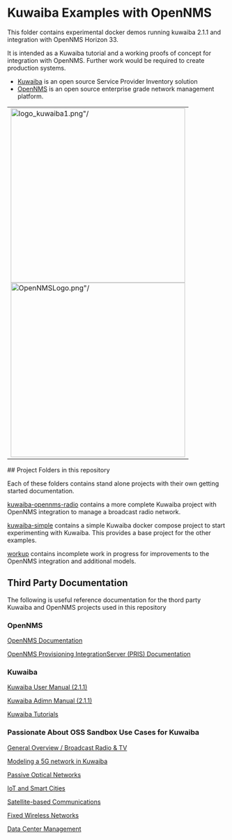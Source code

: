 # Kuwaiba Examples with OpenNMS

This folder contains experimental docker demos running kuwaiba 2.1.1 and integration with OpenNMS Horizon 33.

It is intended as a Kuwaiba tutorial and a working proofs of concept for integration with OpenNMS. 
Further work would be required to create  production systems.

* [Kuwaiba](https://www.kuwaiba.org/) is an open source Service Provider Inventory solution
* [OpenNMS](https://github.com/OpenNMS/opennms) is an open source enterprise grade network management platform.
  
<table>
  <tr>
    <td>
     <a href="https://www.kuwaiba.org/"><img src="../main/images/logo_kuwaiba1.png" width="400" alt=logo_kuwaiba1.png"/></a>
     <BR>
     <a href="https://github.com/OpenNMS/opennms"><img src="../main/images/OpenNMSLogo.png" width="400" alt=OpenNMSLogo.png"/></a>
    </td>
  </tr>
</table>
## Project Folders in this repository

Each of these folders contains stand alone projects with their own getting started documentation.

[kuwaiba-opennms-radio](../main/kuwaiba-opennms-radio) contains a more complete Kuwaiba project with OpenNMS integration to manage a broadcast radio network.

[kuwaiba-simple](../main/kuwaiba-simple) contains a simple Kuwaiba docker compose project to start experimenting with Kuwaiba.
This provides a base project for the other examples.

[workup](../main/workup) contains incomplete work in progress for improvements to the OpenNMS integration and additional models.

## Third Party Documentation
The following is useful reference documentation for the thord party Kuwaiba and OpenNMS projects used in this repository

### OpenNMS

[OpenNMS Documentation](https://docs.opennms.com/start-page/1.0.0/index.html)

[OpenNMS Provisioning IntegrationServer (PRIS) Documentation](https://docs.opennms.com/pris/2.1.0/index.html)

### Kuwaiba 

[Kuwaiba User Manual (2.1.1)](https://kuwaiba.org/docs/manuals/user/)

[Kuwaiba Adimn Manual (2.1.1)](https://www.kuwaiba.org/docs/manuals/admin/)

[Kuwaiba Tutorials](https://kuwaiba.org/docs/tutorials/)

### Passionate About OSS Sandbox Use Cases for Kuwaiba

[General Overview / Broadcast Radio & TV](https://passionateaboutoss.com/oss-sandpit-resource-inventory-module/)

[Modeling a 5G network in Kuwaiba](https://passionateaboutoss.com/oss-sandpit-5g-network-inventory-prototype/)

[Passive Optical Networks](http://passionateaboutoss.com/oss-sandpit-gpon-network-inventory-prototype/)

[IoT and Smart Cities](https://passionateaboutoss.com/oss-sandpit-smart-city-iot-network-inventory-prototype/)

[Satellite-based Communications](https://passionateaboutoss.com/oss-sandpit-satellite-network-inventory-prototype/)

[Fixed Wireless Networks](https://passionateaboutoss.com/oss-sandpit-fixed-wireless-network-inventory-prototype/)

[Data Center Management](https://passionateaboutoss.com/oss-sandpit-telco-cloud-dc-inventory-prototype/)
